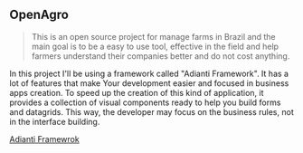 ## OpenAgro
> This is an open source project for manage farms in Brazil and the main goal is to be a easy to use tool, effective in the field and help farmers understand their companies better and do not cost anything.

In this project I'll be using a framework called "Adianti Framework". It has a lot of features that make Your development easier and focused in business apps creation. To speed up the creation of this kind of application, it provides a collection of visual components ready to help you build forms and datagrids. This way, the developer may focus on the business rules, not in the interface building. 

[ Adianti Framewrok ](http://www.adianti.com/framework-features)
